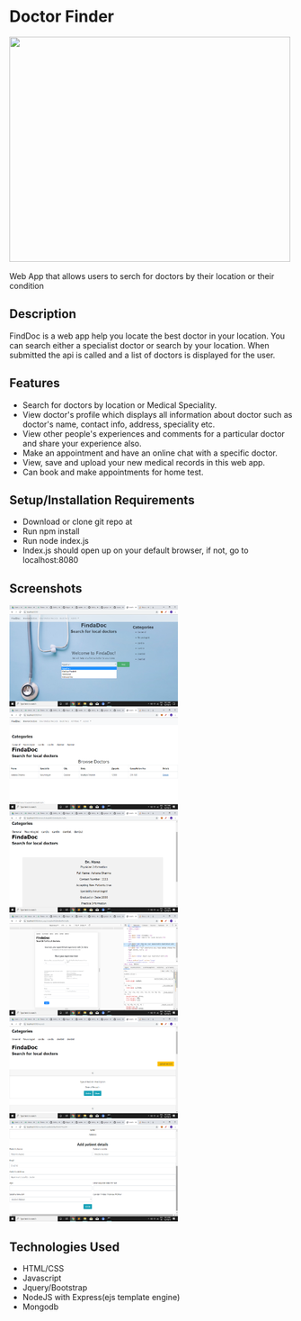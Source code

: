 # Doctor Finder
<img src="screenshots/finddoc.gif" width="500px" height="400px" />

Web App that allows users to serch for doctors by their location or their condition

## Description
FindDoc is a web app help you locate the best doctor in your location. You can search either a specialist doctor or search by your location. When submitted the api is called and a list of doctors is displayed for the user.

## Features
* Search for doctors by location or Medical Speciality.
* View doctor's profile which displays all information about doctor such as doctor's name, contact info, address, speciality etc.
* View other people's experiences and comments for a particular doctor and share your experience also.
* Make an appointment and have an online chat with a specific doctor.
* View, save and upload your new medical records in this web app.
* Can book and make appointments for home test.


## Setup/Installation Requirements
* Download or clone git repo at
* Run npm install
* Run node index.js
* Index.js should open up on your default browser, if not, go to localhost:8080

## Screenshots
<img src="screenshots/finddoc-1.png" width="300px" height="180px" /> <img src="screenshots/finddoc-2.png" width="300px" height="180px" /> <img src="screenshots/finddoc-3.png" width="300px" height="180px" /> <img src="screenshots/finddoc-4.png" width="300px" height="180px" /> <img src="screenshots/finddoc-5.png" width="300px" height="180px" /> <img src="screenshots/finddoc-6.png" width="300px" height="180px" />    

## Technologies Used
* HTML/CSS
* Javascript
* Jquery/Bootstrap
* NodeJS with Express(ejs template engine)
* Mongodb
